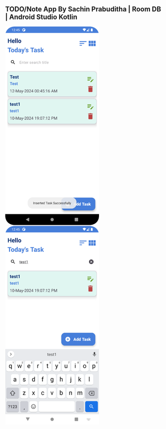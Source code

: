 ## TODO/Note App By Sachin Prabuditha | Room DB | Android Studio Kotlin

<img src="ToDo App Screenshots/Screenshot_20240512_004522.png" width="300" />
<img src="ToDo App Screenshots/Screenshot_20240512_004542.png" width="300" />




